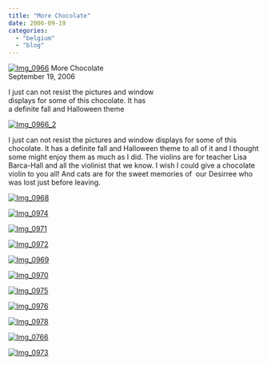 ```yaml
---
title: "More Chocolate"
date: 2006-09-19
categories: 
  - "belgium"
  - "blog"
---
```


 [![Img_0966](https://pub-ac94b3f306b24c0dba4238943c97f2e1.r2.dev/2008/04/30/img_0966.png "Img_0966")](https://pub-ac94b3f306b24c0dba4238943c97f2e1.r2.dev/photos/uncategorized/2008/04/30/img_0966.png) More Chocolate  
September 19, 2006

I just can not resist the pictures and window  
displays for some of this chocolate. It has  
a definite fall and Halloween theme

<!--more-->

[![Img_0966_2](https://pub-ac94b3f306b24c0dba4238943c97f2e1.r2.dev/2008/04/30/img_0966_2.png "Img_0966_2")](https://pub-ac94b3f306b24c0dba4238943c97f2e1.r2.dev/photos/uncategorized/2008/04/30/img_0966_2.png)

I just can not resist the pictures and window displays for some of this chocolate. It has a definite fall and Halloween theme to all of it and I thought some might enjoy them as much as I did. The violins are for teacher Lisa Barca-Hall and all the violinist that we know. I wish I could give a chocolate violin to you all! And cats are for the sweet memories of  our Desirree who was lost just before leaving.

[![Img_0968](https://pub-ac94b3f306b24c0dba4238943c97f2e1.r2.dev/2008/04/30/img_0968.png "Img_0968")](https://pub-ac94b3f306b24c0dba4238943c97f2e1.r2.dev/photos/uncategorized/2008/04/30/img_0968.png)

[![Img_0974](https://pub-ac94b3f306b24c0dba4238943c97f2e1.r2.dev/2008/04/30/img_0974.png "Img_0974")](https://pub-ac94b3f306b24c0dba4238943c97f2e1.r2.dev/photos/uncategorized/2008/04/30/img_0974.png)

[![Img_0971](https://pub-ac94b3f306b24c0dba4238943c97f2e1.r2.dev/2008/04/30/img_0971.png "Img_0971")](https://pub-ac94b3f306b24c0dba4238943c97f2e1.r2.dev/photos/uncategorized/2008/04/30/img_0971.png)

[![Img_0972](https://pub-ac94b3f306b24c0dba4238943c97f2e1.r2.dev/2008/04/30/img_0972.png "Img_0972")](https://pub-ac94b3f306b24c0dba4238943c97f2e1.r2.dev/photos/uncategorized/2008/04/30/img_0972.png)

[![Img_0969](https://pub-ac94b3f306b24c0dba4238943c97f2e1.r2.dev/2008/04/30/img_0969.png "Img_0969")](https://pub-ac94b3f306b24c0dba4238943c97f2e1.r2.dev/photos/uncategorized/2008/04/30/img_0969.png)

[![Img_0970](https://pub-ac94b3f306b24c0dba4238943c97f2e1.r2.dev/2008/04/30/img_0970.png "Img_0970")](https://pub-ac94b3f306b24c0dba4238943c97f2e1.r2.dev/photos/uncategorized/2008/04/30/img_0970.png)

[![Img_0975](https://pub-ac94b3f306b24c0dba4238943c97f2e1.r2.dev/2008/04/30/img_0975.png "Img_0975")](https://pub-ac94b3f306b24c0dba4238943c97f2e1.r2.dev/photos/uncategorized/2008/04/30/img_0975.png)

[![Img_0976](https://pub-ac94b3f306b24c0dba4238943c97f2e1.r2.dev/2008/04/30/img_0976.png "Img_0976")](https://pub-ac94b3f306b24c0dba4238943c97f2e1.r2.dev/photos/uncategorized/2008/04/30/img_0976.png)

[![Img_0978](https://pub-ac94b3f306b24c0dba4238943c97f2e1.r2.dev/2008/04/30/img_0978.png "Img_0978")](https://pub-ac94b3f306b24c0dba4238943c97f2e1.r2.dev/photos/uncategorized/2008/04/30/img_0978.png)

[![Img_0766](https://pub-ac94b3f306b24c0dba4238943c97f2e1.r2.dev/2008/04/30/img_0766.png "Img_0766")](https://pub-ac94b3f306b24c0dba4238943c97f2e1.r2.dev/photos/uncategorized/2008/04/30/img_0766.png)

[![Img_0973](https://pub-ac94b3f306b24c0dba4238943c97f2e1.r2.dev/2008/04/30/img_0973.png "Img_0973")](https://pub-ac94b3f306b24c0dba4238943c97f2e1.r2.dev/photos/uncategorized/2008/04/30/img_0973.png)
